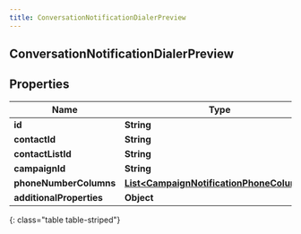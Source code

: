 ```yaml
---
title: ConversationNotificationDialerPreview
---
```

## ConversationNotificationDialerPreview


## Properties

| Name | Type | Description | Notes |
| ------------ | ------------- | ------------- | ------------- |
| **id** | **String** |  |  [optional] |
| **contactId** | **String** |  |  [optional] |
| **contactListId** | **String** |  |  [optional] |
| **campaignId** | **String** |  |  [optional] |
| **phoneNumberColumns** | [**List&lt;CampaignNotificationPhoneColumns&gt;**](CampaignNotificationPhoneColumns.html) |  |  [optional] |
| **additionalProperties** | **Object** |  |  [optional] |
{: class="table table-striped"}



